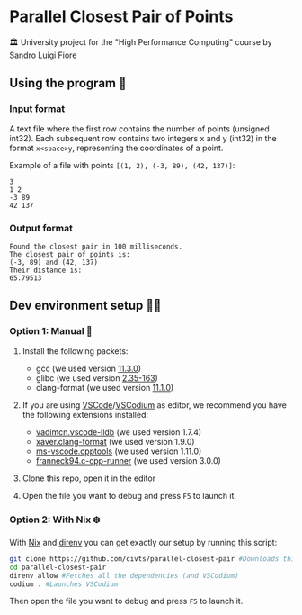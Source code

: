 # Parallel Closest Pair of Points

🏛 University project for the "High Performance Computing" course by Sandro Luigi Fiore

## Using the program 💽

### Input format

A text file where the first row contains the number of points (unsigned int32).
Each subsequent row contains two integers x and y (int32) in the format `x<space>y`,
representing the coordinates of a point.

Example of a file with points `[(1, 2), (-3, 89), (42, 137)]`:

```text
3
1 2
-3 89
42 137
```

### Output format

```text
Found the closest pair in 100 milliseconds.
The closest pair of points is:
(-3, 89) and (42, 137)
Their distance is:
65.79513
```

## Dev environment setup 👨‍💻

### Option 1: Manual 🔨

1. Install the following packets:

   - gcc (we used version [11.3.0](https://repology.org/project/gcc/versions))
   - glibc (we used version [2.35-163](https://repology.org/project/glibc/versions))
   - clang-format (we used version [11.1.0](https://clang.llvm.org/docs/ClangFormat.html))

1. If you are using [VSCode](https://code.visualstudio.com)/[VSCodium](https://vscodium.com) as editor,
   we recommend you have the following extensions installed:

   - [vadimcn.vscode-lldb](https://open-vsx.org/extension/vadimcn/vscode-lldb/1.7.4) (we used version 1.7.4)
   - [xaver.clang-format](https://open-vsx.org/extension/xaver/clang-format/1.9.0) (we used version 1.9.0)
   - [ms-vscode.cpptools](https://marketplace.visualstudio.com/items?itemName=ms-vscode.cpptools) (we used version 1.11.0)
   - [franneck94.c-cpp-runner](https://open-vsx.org/extension/franneck94/c-cpp-runner/3.0.0) (we used version 3.0.0)

1. Clone this repo, open it in the editor

1. Open the file you want to debug and press `F5` to launch it.

### Option 2: With Nix ❄️

With [Nix](https://nixos.org) and [direnv](https://direnv.net) you can get exactly our setup by running this script:

```bash
git clone https://github.com/civts/parallel-closest-pair #Downloads this repository
cd parallel-closest-pair
direnv allow #Fetches all the dependencies (and VSCodium)
codium . #Launches VSCodium
```

Then open the file you want to debug and press `F5` to launch it.
